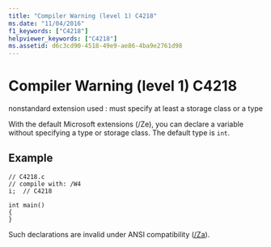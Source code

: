 ```yaml
---
title: "Compiler Warning (level 1) C4218"
ms.date: "11/04/2016"
f1_keywords: ["C4218"]
helpviewer_keywords: ["C4218"]
ms.assetid: d6c3cd90-4518-49e9-ae86-4ba9e2761d98
---
```

# Compiler Warning (level 1) C4218

nonstandard extension used : must specify at least a storage class or a type

With the default Microsoft extensions (/Ze), you can declare a variable without specifying a type or storage class. The default type is `int`.

## Example

```
// C4218.c
// compile with: /W4
i;  // C4218

int main()
{
}
```

Such declarations are invalid under ANSI compatibility ([/Za](../../build/reference/za-ze-disable-language-extensions.md)).